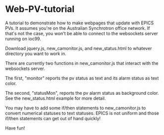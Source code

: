 # Web-PV-tutorial
A tutorial to demonstrate how to make webpages that update with EPICS PVs.  It assumes you're on the Australian Synchrotron office network.  If that's not the case, you won't be able to connect to the websockets server running on ioc99.

Download jquery.js, new_camonitor.js, and new_status.html to whatever directory you want to work in.

There are currently two functions in new_camonitor.js that interact with the websockets server.

The first, "monitor" reports the pv status as text and its alarm status as text color.

The second, "statusMon", reports the pv alarm status as background color.  See the new_status.html example for more detail.

You may have to add some if/then statements to new_camonitor.js to convert numerical statuses to text statuses.  EPICS is not uniform and those if/then statements can get out of hand quickly!

Have fun!
